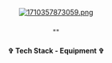 <div align="center"> 

[![1710357873059.png](https://i.postimg.cc/YCzGsR0B/1710357873059.png)](https://postimg.cc/HrjkJQb6)




<h3 align="center">  </h3>
<p align="center"> "" </p>
<p align="center">  </p>








<h4 align="center"> ✞ Tech Stack - Equipment ✞ </h4>
<p align="center">
  <a href="https://skillicons.dev%22%3E/
    <img src="https://skillicons.dev/icons?i=discord,unity,godot&perline=14" />

  </a>
</p>
</div>
